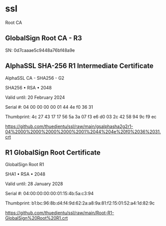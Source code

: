 # ssl
Root CA

 ## GlobalSign Root CA - R3 ##
 SN: 0d7caaae5c9448a76bf48a9e



## AlphaSSL SHA-256 R1 Intermediate Certificate ##

AlphaSSL CA - SHA256 - G2

SHA256 • RSA • 2048

Valid until: 20 February 2024

Serial #: 04 00 00 00 00 01 44 4e f0 36 31

Thumbprint: 4c 27 43 17 17 56 5a 3a 07 f3 e6 d0 03 2c 42 58 94 9c f9 ec

https://github.com/thuedientu/ssl/raw/main/gsalphasha2g2r1-04%2000%2000%2000%2000%2001%2044%204e%20f0%2036%2031.crt



## R1 GlobalSign Root Certificate ##

GlobalSign Root R1

SHA1 • RSA • 2048

Valid until: 28 January 2028

Serial #: 04:00:00:00:00:01:15:4b:5a:c3:94 

Thumbprint: b1:bc:96:8b:d4:f4:9d:62:2a:a8:9a:81:f2:15:01:52:a4:1d:82:9c

https://github.com/thuedientu/ssl/raw/main/Root-R1-GlobalSign%20Root%20R1.crt



